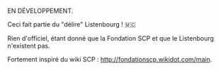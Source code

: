 EN DÉVELOPPEMENT.

Ceci fait partie du "délire" Listenbourg ! 🇲🇨

Rien d'officiel, étant donné que la Fondation SCP et que le Listenbourg n'existent pas.

Fortement inspiré du wiki SCP : http://fondationscp.wikidot.com/main.
